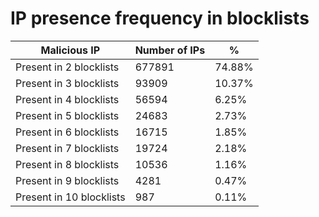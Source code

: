 # IP presence frequency in blocklists
| Malicious IP | Number of IPs | % |
|----|----|----|
| Present in 2 blocklists | 677891 | 74.88% |
| Present in 3 blocklists | 93909 | 10.37% |
| Present in 4 blocklists | 56594 | 6.25% |
| Present in 5 blocklists | 24683 | 2.73% |
| Present in 6 blocklists | 16715 | 1.85% |
| Present in 7 blocklists | 19724 | 2.18% |
| Present in 8 blocklists | 10536 | 1.16% |
| Present in 9 blocklists | 4281 | 0.47% |
| Present in 10 blocklists | 987 | 0.11% |
